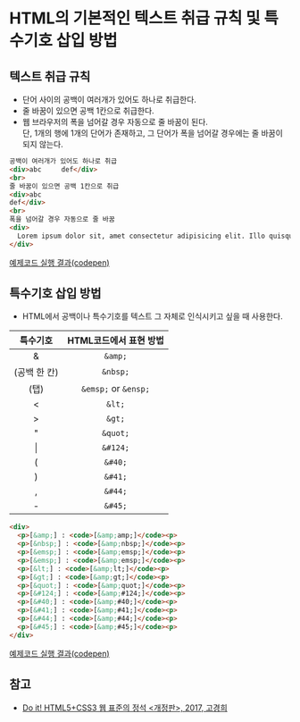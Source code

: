 # HTML의 기본적인 텍스트 취급 규칙 및 특수기호 삽입 방법

## 텍스트 취급 규칙

- 단어 사이의 공백이 여러개가 있어도 하나로 취급한다.
- 줄 바꿈이 있으면 공백 1칸으로 취급한다.
- 웹 브라우저의 폭을 넘어갈 경우 자동으로 줄 바꿈이 된다.  
  단, 1개의 행에 1개의 단어가 존재하고, 그 단어가 폭을 넘어갈 경우에는 줄 바꿈이 되지 않는다.

```html
공백이 여러개가 있어도 하나로 취급
<div>abc     def</div>
<br>
줄 바꿈이 있으면 공백 1칸으로 취급
<div>abc
def</div>
<br>
폭을 넘어갈 경우 자동으로 줄 바꿈
<div>
  Lorem ipsum dolor sit, amet consectetur adipisicing elit. Illo quisquam similique sed nostrum veritatis qui ducimus nihil labore obcaecati temporibus iusto, sit ab, dignissimos natus eveniet recusandae voluptate neque amet?
</div>
```

[예제코드 실행 결과(codepen)](https://codepen.io/seungyeop-lee/pen/zezJXW)

## 특수기호 삽입 방법

- HTML에서 공백이나 특수기호를 텍스트 그 자체로 인식시키고 싶을 때 사용한다.

특수기호 | HTML코드에서 표현 방법
:------:|:---------------------:
\& | `&amp;`
(공백 한 칸) | `&nbsp;`
(탭) | `&emsp;` or `&ensp;`
\< | `&lt;`
\> | `&gt;`
\" | `&quot;`
\| | `&#124;`
\( | `&#40;`
\) | `&#41;`
\, | `&#44;`
\- | `&#45;`

```html
<div>
  <p>[&amp;] : <code>[&amp;amp;]</code><p>
  <p>[&nbsp;] : <code>[&amp;nbsp;]</code><p>
  <p>[&emsp;] : <code>[&amp;emsp;]</code><p>
  <p>[&emsp;] : <code>[&amp;emsp;]</code><p>
  <p>[&lt;] : <code>[&amp;lt;]</code><p>
  <p>[&gt;] : <code>[&amp;gt;]</code><p>
  <p>[&quot;] : <code>[&amp;quot;]</code><p>
  <p>[&#124;] : <code>[&amp;#124;]</code><p>
  <p>[&#40;] : <code>[&amp;#40;]</code><p>
  <p>[&#41;] : <code>[&amp;#41;]</code><p>
  <p>[&#44;] : <code>[&amp;#44;]</code><p>
  <p>[&#45;] : <code>[&amp;#45;]</code><p>
</div>
```

[예제코드 실행 결과(codepen)](https://codepen.io/seungyeop-lee/pen/NovezK)

## 참고

- [Do it! HTML5+CSS3 웹 표준의 정석 <개정판>, 2017, 고경희](http://www.easyspub.co.kr/20_Menu/BookView/119/PUB)